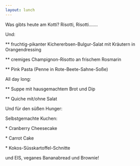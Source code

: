 ```yaml
---
layout: lunch
---
```



Was gibts heute am Kotti? Risotti, Risotti.......

Und:

\*\* fruchtig-pikanter Kichererbsen-Bulgur-Salat mit Kr&auml;utern in Orangendressing

\*\* cremiges Champignon-Risotto an frischem Rosmarin

\*\* Pink Pasta (Penne in Rote-Beete-Sahne-So&szlig;e)

All day long:

\*\* Suppe mit hausgemachtem Brot und Dip

\*\* Quiche mit/ohne Salat

Und f&uuml;r den s&uuml;&szlig;en Hunger:

Selbstgemachte Kuchen:

\* Cranberry Cheesecake

\* Carrot Cake

\* Kokos-S&uuml;sskartoffel-Schnitte

und EIS, veganes Bananabread und Brownie!
